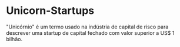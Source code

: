 # Unicorn-Startups
"Unicórnio" é um termo usado na indústria de capital de risco para descrever uma startup de capital fechado com valor superior a US$ 1 bilhão.
